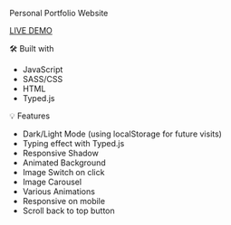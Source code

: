 Personal Portfolio Website

[LIVE DEMO](https://hulchenko.github.io/portfolio/)

🛠️ Built with

- JavaScript
- SASS/CSS
- HTML
- Typed.js

💡 Features

- Dark/Light Mode (using localStorage for future visits)
- Typing effect with Typed.js
- Responsive Shadow
- Animated Background
- Image Switch on click
- Image Carousel
- Various Animations
- Responsive on mobile
- Scroll back to top button
